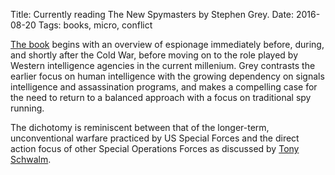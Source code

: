 Title: Currently reading The New Spymasters by Stephen Grey.
Date: 2016-08-20
Tags: books, micro, conflict

[The book](https://www.amazon.com/New-Spymasters-Inside-Modern-Espionage/dp/0312379226) begins with an overview of espionage immediately before, during, and shortly after the Cold War, before moving on to the role played by Western intelligence agencies in the current millenium. Grey contrasts the earlier focus on human intelligence with the growing dependency on signals intelligence and assassination programs, and makes a compelling case for the need to return to a balanced approach with a focus on traditional spy running.

The dichotomy is reminiscent between that of the longer-term, unconventional warfare practiced by US Special Forces and the direct action focus of other Special Operations Forces as discussed by [Tony Schwalm](https://www.amazon.com/dp/1451623615).
